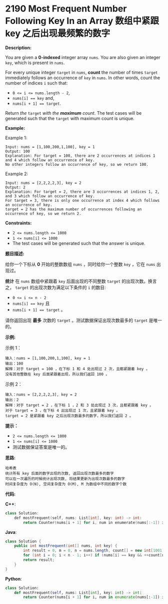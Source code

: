 # 2190 Most Frequent Number Following Key In an Array 数组中紧跟 key 之后出现最频繁的数字

__Description:__

You are given a __0-indexed__ integer array `nums`. You are also given an integer `key`, which is present in `nums`.

For every unique integer `target` in `nums`, __count__ the number of times `target` immediately follows an occurrence of `key` in `nums`. In other words, count the number of indices `i` such that:

- `0 <= i <= nums.length - 2`,
- `nums[i] == key` and,
- `nums[i + 1] == target`.

Return _the_ `target` _with the __maximum__ count_. The test cases will be generated such that the `target` with maximum count is unique.

__Example:__

Example 1:

```text
Input: nums = [1,100,200,1,100], key = 1
Output: 100
Explanation: For target = 100, there are 2 occurrences at indices 1 and 4 which follow an occurrence of key.
No other integers follow an occurrence of key, so we return 100.
```

Example 2:

```text
Input: nums = [2,2,2,2,3], key = 2
Output: 2
Explanation: For target = 2, there are 3 occurrences at indices 1, 2, and 3 which follow an occurrence of key.
For target = 3, there is only one occurrence at index 4 which follows an occurrence of key.
target = 2 has the maximum number of occurrences following an occurrence of key, so we return 2.
```

__Constraints:__

- `2 <= nums.length <= 1000`
- `1 <= nums[i] <= 1000`
- The test cases will be generated such that the answer is unique.

__题目描述:__

给你一个下标从 __0__ 开始的整数数组 `nums` ，同时给你一个整数 `key` ，它在 `nums` 出现过。

__统计__ 在 `nums` 数组中紧跟着 `key` 后面出现的不同整数 `target` 的出现次数。换言之， `target` 的出现次数为满足以下条件的 `i` 的数目:

- `0 <= i <= n - 2`
- `nums[i] == key` 且
- `nums[i + 1] == target` 。

请你返回出现 __最多__ 次数的 `target` 。测试数据保证出现次数最多的 `target` 是唯一的。

__示例:__

示例 1：

```text
输入：nums = [1,100,200,1,100], key = 1
输出：100
解释：对于 target = 100 ，在下标 1 和 4 处出现过 2 次，且都紧跟着 key 。
没有其他整数在 key 后面紧跟着出现，所以我们返回 100 。
```

示例 2：

```text
输入：nums = [2,2,2,2,3], key = 2
输出：2
解释：对于 target = 2 ，在下标 1 ，2 和 3 处出现过 3 次，且都紧跟着 key 。
对于 target = 3 ，在下标 4 出出现过 1 次，且紧跟着 key 。
target = 2 是紧跟着 key 之后出现次数最多的数字，所以我们返回 2 。
```

__提示：__

- `2 <= nums.length <= 1000`
- `1 <= nums[i] <= 1000`
- 测试数据保证答案是唯一的。

__思路:__

```text
哈希表
统计所有 key 后面的数字出现的次数, 返回出现次数最多的数字
可以在一次遍历的时候统计出现次数, 将结果更新为出现次数最多的数字
时间复杂度为 O(N), 空间复杂度为 O(M), M 为数组中不同的数字个数
```

__代码:__

__C++__:

```C++
class Solution:
    def mostFrequent(self, nums: List[int], key: int) -> int:
        return Counter(nums[i + 1] for i, num in enumerate(nums[:-1]) if num == key).most_common(1)[0][0]
```

__Java__:

```Java
class Solution {
    public int mostFrequent(int[] nums, int key) {
        int result = 0, m = 0, n = nums.length, count[] = new int[1001];
        for (int i = 0; i < n - 1; i++) if (nums[i] == key && ++count[nums[i + 1]] > count[result]) result = nums[i + 1];
        return result;
    }
}
```

__Python__:

```Python
class Solution:
    def mostFrequent(self, nums: List[int], key: int) -> int:
        return Counter(nums[i + 1] for i, num in enumerate(nums[:-1]) if num == key).most_common(1)[0][0]
```
